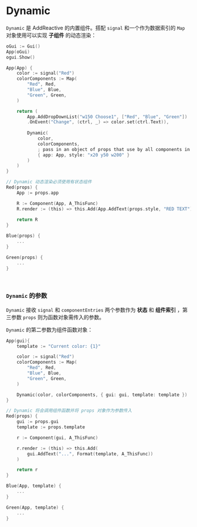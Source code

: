 # Dynamic

`Dynamic` 是 AddReactive 的内置组件。搭配 `signal` 和一个作为数据索引的 `Map` 对象使用可以实现 **子组件** 的动态渲染：

```go
oGui := Gui()
App(oGui)
ogui.Show()

App(App) {
    color := signal("Red")
    colorComponents := Map(
        "Red", Red,
        "Blue", Blue,
        "Green", Green,
    )

    return (
        App.AddDropDownList("w150 Choose1", ["Red", "Blue", "Green"])
        .OnEvent("Change", (ctrl, _) => color.set(ctrl.Text)),
        
        Dynamic(
            color, 
            colorComponents, 
            ; pass in an object of props that use by all components in Dynamic
            { app: App, style: "x20 y50 w200" }
        )
    )
}

// Dynamic 动态渲染必须使用有状态组件
Red(props) {
    App := props.app

    R := Component(App, A_ThisFunc)
    R.render := (this) => this.Add(App.AddText(props.style, "RED TEXT"))
    
    return R
}

Blue(props) {
    ...
}

Green(props) {
    ...
}
```

<br>

### `Dynamic` 的参数

`Dynamic` 接收 `signal` 和 `componentEntries` 两个参数作为 **状态** 和 **组件索引** ，第三参数 `props` 则为函数对象需传入的参数。

`Dynamic` 的第二参数为组件函数对象：
```go
App(gui){
    template := "Current color: {1}"

    color := signal("Red")
    colorComponents := Map(
        "Red", Red,
        "Blue", Blue,
        "Green", Green,
    )

    Dynamic(color, colorComponents, { gui: gui, template: template })
}

// Dynamic 将会调用组件函数并将 props 对象作为参数传入
Red(props) {
    gui := props.gui
    template := props.template

    r := Component(gui, A_ThisFunc)

    r.render := (this) => this.Add(
        gui.AddText("...", Format(template, A_ThisFunc))
    )

    return r
}

Blue(App, template) {
    ...
}

Green(App, template) {
    ...
}
```